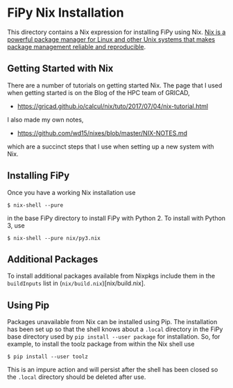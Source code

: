 # FiPy Nix Installation

This directory contains a Nix expression for installing FiPy using
Nix. [Nix is a powerful package manager for Linux and other Unix
systems that makes package management reliable and
reproducible](https://nixos.org/nix/).

## Getting Started with Nix

There are a number of tutorials on getting started Nix. The page that
I used when getting started is on the Blog of the HPC team of GRICAD,

 - https://gricad.github.io/calcul/nix/tuto/2017/07/04/nix-tutorial.html

I also made my own notes,

 - https://github.com/wd15/nixes/blob/master/NIX-NOTES.md

which are a succinct steps that I use when setting up a new system with
Nix.

## Installing FiPy

Once you have a working Nix installation use

    $ nix-shell --pure

in the base FiPy directory to install FiPy with Python 2. To install with
Python 3, use

    $ nix-shell --pure nix/py3.nix

## Additional Packages

To install additional packages available from Nixpkgs include them in
the `buildInputs` list in (`nix/build.nix`)[nix/build.nix].

## Using Pip

Packages unavailable from Nix can be installed using Pip. The
installation has been set up so that the shell knows about a `.local`
directory in the FiPy base directory used by `pip install --user
package` for installation.  So, for example, to install
the toolz package from within the Nix shell use

    $ pip install --user toolz

This is an impure action and will persist after the shell has been
closed so the `.local` directory should be deleted after use.